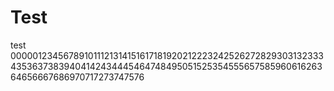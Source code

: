 # Test
test
0000012345678910111213141516171819202122232425262728293031323334353637383940414243444546474849505152535455565758596061626364656667686970717273747576